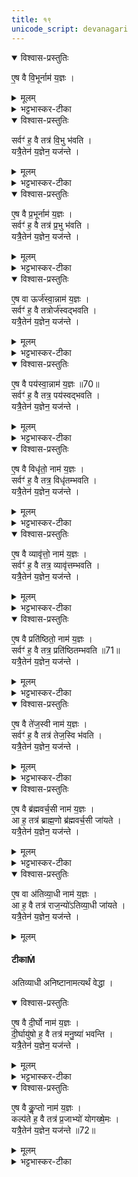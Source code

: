 ```yaml
---
title: १९
unicode_script: devanagari
---
```

<details open><summary>विश्वास-प्रस्तुतिः</summary>

ए॒ष वै वि॒भूर्नाम॑ य॒ज्ञः ।   
</details>

<details><summary>मूलम्</summary>

ए॒ष वै वि॒भूर्नाम॑ य॒ज्ञः ।   
</details>

<details><summary>भट्टभास्कर-टीका</summary>

1एष वा इत्यादि ॥ ब्रह्मौदनस्तुतिरिति केचित् । अश्वमेधस्तुतिरित्यन्ये । विविधं भावयिता श्रेयसां विभुः । ण्यन्तात्क्विपि 'बहुलमन्यत्रापि' इति णिलुक् ।
</details>

<details open><summary>विश्वास-प्रस्तुतिः</summary>

सर्वꣳ॑ ह॒ वै तत्र॑ वि॒भु भ॑वति ।   
यत्रै॒तेन॑ य॒ज्ञेन॒ यज॑न्ते ।   
</details>

<details><summary>मूलम्</summary>

सर्वꣳ॑ ह॒ वै तत्र॑ वि॒भु भ॑वति ।   
यत्रै॒तेन॑ य॒ज्ञेन॒ यज॑न्ते ।   
</details>

<details><summary>भट्टभास्कर-टीका</summary>

यस्मिन्देशे एतेन यज्ञेन यजन्ते तत्र सर्वं गवादिकमपि विभु भवति ।   
एवं सर्वत्र ॥
</details>

<details open><summary>विश्वास-प्रस्तुतिः</summary>

ए॒ष वै प्र॒भूर्नाम॑ य॒ज्ञः ।   
सर्वꣳ॑ ह॒ वै तत्र॑ प्र॒भु भ॑वति ।   
यत्रै॒तेन॑ य॒ज्ञेन॒ यज॑न्ते ।   
</details>

<details><summary>मूलम्</summary>

ए॒ष वै प्र॒भूर्नाम॑ य॒ज्ञः ।   
सर्वꣳ॑ ह॒ वै तत्र॑ प्र॒भु भ॑वति ।   
यत्रै॒तेन॑ य॒ज्ञेन॒ यज॑न्ते ।   
</details>

<details><summary>भट्टभास्कर-टीका</summary>

प्रकृष्टं भावयिता प्रभुः ।   
</details>

<details open><summary>विश्वास-प्रस्तुतिः</summary>

ए॒ष वा ऊर्ज॑स्वा॒न्नाम॑ य॒ज्ञः ।   
सर्वꣳ॑ ह॒ वै तत्रोर्ज॑स्वद्भवति ।   
यत्रै॒तेन॑ य॒ज्ञेन॒ यज॑न्ते ।   
</details>

<details><summary>मूलम्</summary>

ए॒ष वा ऊर्ज॑स्वा॒न्नाम॑ य॒ज्ञः ।   
सर्वꣳ॑ ह॒ वै तत्रोर्ज॑स्वद्भवति ।   
यत्रै॒तेन॑ य॒ज्ञेन॒ यज॑न्ते ।   
</details>

<details><summary>भट्टभास्कर-टीका</summary>

ऊर्जस्वान् अन्नवान् ।   
</details>

<details open><summary>विश्वास-प्रस्तुतिः</summary>

ए॒ष वै पय॑स्वा॒न्नाम॑ य॒ज्ञः ॥70॥  
सर्वꣳ॑ ह॒ वै तत्र॒ पय॑स्वद्भवति ।   
यत्रै॒तेन॑ य॒ज्ञेन॒ यज॑न्ते ।   
</details>

<details><summary>मूलम्</summary>

ए॒ष वै पय॑स्वा॒न्नाम॑ य॒ज्ञः ॥70॥  
सर्वꣳ॑ ह॒ वै तत्र॒ पय॑स्वद्भवति ।   
यत्रै॒तेन॑ य॒ज्ञेन॒ यज॑न्ते ।   
</details>

<details><summary>भट्टभास्कर-टीका</summary>

पयस्वान् रसवान् ।   
</details>

<details open><summary>विश्वास-प्रस्तुतिः</summary>

ए॒ष वै विधृ॑तो॒ नाम॑ य॒ज्ञः ।   
सर्वꣳ॑ ह॒ वै तत्र॒ विधृ॑तम्भवति ।   
यत्रै॒तेन॑ य॒ज्ञेन॒ यज॑न्ते ।   
</details>

<details><summary>मूलम्</summary>

ए॒ष वै विधृ॑तो॒ नाम॑ य॒ज्ञः ।   
सर्वꣳ॑ ह॒ वै तत्र॒ विधृ॑तम्भवति ।   
यत्रै॒तेन॑ य॒ज्ञेन॒ यज॑न्ते ।   
</details>

<details><summary>भट्टभास्कर-टीका</summary>

विधृतो विशेषेण धृतः व्यवस्थितस्वभावः फलैकान्तः ।   
</details>

<details open><summary>विश्वास-प्रस्तुतिः</summary>

ए॒ष वै व्यावृ॑त्तो॒ नाम॑ य॒ज्ञः ।   
सर्वꣳ॑ ह॒ वै तत्र॒ व्यावृ॑त्तम्भवति ।   
यत्रै॒तेन॑ य॒ज्ञेन॒ यज॑न्ते ।   
</details>

<details><summary>मूलम्</summary>

ए॒ष वै व्यावृ॑त्तो॒ नाम॑ य॒ज्ञः ।   
सर्वꣳ॑ ह॒ वै तत्र॒ व्यावृ॑त्तम्भवति ।   
यत्रै॒तेन॑ य॒ज्ञेन॒ यज॑न्ते ।   
</details>

<details><summary>भट्टभास्कर-टीका</summary>

व्यावृत्तः इतरस्माद्विलक्षणः ।   
</details>

<details open><summary>विश्वास-प्रस्तुतिः</summary>

ए॒ष वै प्रति॑ष्ठितो॒ नाम॑ य॒ज्ञः ।   
सर्वꣳ॑ ह॒ वै तत्र॒ प्रति॑ष्ठितम्भवति ॥71॥  
यत्रै॒तेन॑ य॒ज्ञेन॒ यज॑न्ते ।   
</details>

<details><summary>मूलम्</summary>

ए॒ष वै प्रति॑ष्ठितो॒ नाम॑ य॒ज्ञः ।   
सर्वꣳ॑ ह॒ वै तत्र॒ प्रति॑ष्ठितम्भवति ॥71॥  
यत्रै॒तेन॑ य॒ज्ञेन॒ यज॑न्ते ।   
</details>

<details><summary>भट्टभास्कर-टीका</summary>

प्रतिष्ठितः अविचलः ।   
</details>

<details open><summary>विश्वास-प्रस्तुतिः</summary>

ए॒ष वै ते॑ज॒स्वी नाम॑ य॒ज्ञः ।   
सर्वꣳ॑ ह॒ वै तत्र॑ तेज॒स्वि भ॑वति ।   
यत्रै॒तेन॑ य॒ज्ञेन॒ यज॑न्ते ।   
</details>

<details><summary>मूलम्</summary>

ए॒ष वै ते॑ज॒स्वी नाम॑ य॒ज्ञः ।   
सर्वꣳ॑ ह॒ वै तत्र॑ तेज॒स्वि भ॑वति ।   
यत्रै॒तेन॑ य॒ज्ञेन॒ यज॑न्ते ।   
</details>

<details><summary>भट्टभास्कर-टीका</summary>

तेजस्वी ख्यातिमान् ।   
</details>

<details open><summary>विश्वास-प्रस्तुतिः</summary>

ए॒ष वै ब्र॑ह्मवर्च॒सी नाम॑ य॒ज्ञः ।   
आ ह॒ तत्र॑ ब्राह्म॒णो ब्र॑ह्मवर्च॒सी जा॑यते ।   
यत्रै॒तेन॑ य॒ज्ञेन॒ यज॑न्ते ।   
</details>

<details><summary>मूलम्</summary>

ए॒ष वै ब्र॑ह्मवर्च॒सी नाम॑ य॒ज्ञः ।   
आ ह॒ तत्र॑ ब्राह्म॒णो ब्र॑ह्मवर्च॒सी जा॑यते ।   
यत्रै॒तेन॑ य॒ज्ञेन॒ यज॑न्ते ।   
</details>

<details><summary>भट्टभास्कर-टीका</summary>

ब्रह्मवर्चसी ब्राह्मण बलवान् ।  
</details>

<details open><summary>विश्वास-प्रस्तुतिः</summary>

ए॒ष वा अ॑तिव्या॒धी नाम॑ य॒ज्ञः ।   
आ ह॒ वै तत्र॑ राज॒न्यो॑ऽतिव्या॒धी जा॑यते ।   
यत्रै॒तेन॑ य॒ज्ञेन॒ यज॑न्ते ।   
</details>

<details><summary>मूलम्</summary>

ए॒ष वा अ॑तिव्या॒धी नाम॑ य॒ज्ञः ।   
आ ह॒ वै तत्र॑ राज॒न्यो॑ऽतिव्या॒धी जा॑यते ।   
यत्रै॒तेन॑ य॒ज्ञेन॒ यज॑न्ते ।   
</details>

#### टीकाṀ
अतिव्याधी अनिष्टानामत्यर्थं वेद्धा ।   
<details open><summary>विश्वास-प्रस्तुतिः</summary>

ए॒ष वै दी॒र्घो नाम॑ य॒ज्ञः ।   
दी॒र्घायु॑षो ह॒ वै तत्र॑ मनु॒ष्या॑ भवन्ति ।   
यत्रै॒तेन॑ य॒ज्ञेन॒ यज॑न्ते ।   
</details>

<details><summary>मूलम्</summary>

ए॒ष वै दी॒र्घो नाम॑ य॒ज्ञः ।   
दी॒र्घायु॑षो ह॒ वै तत्र॑ मनु॒ष्या॑ भवन्ति ।   
यत्रै॒तेन॑ य॒ज्ञेन॒ यज॑न्ते ।   
</details>

<details><summary>भट्टभास्कर-टीका</summary>

दीर्घो दीर्घफलः ।   
</details>

<details open><summary>विश्वास-प्रस्तुतिः</summary>

ए॒ष वै कॢ॒प्तो नाम॑ य॒ज्ञः ।   
कल्प॑ते ह॒ वै तत्र॑ प्र॒जाभ्यो॑ योगख्षे॒मः ।   
यत्रै॒तेन॑ य॒ज्ञेन॒ यज॑न्ते ॥72॥  
</details>

<details><summary>मूलम्</summary>

ए॒ष वै कॢ॒प्तो नाम॑ य॒ज्ञः ।   
कल्प॑ते ह॒ वै तत्र॑ प्र॒जाभ्यो॑ योगख्षे॒मः ।   
यत्रै॒तेन॑ य॒ज्ञेन॒ यज॑न्ते ॥72॥  
</details>

<details><summary>भट्टभास्कर-टीका</summary>

कॢप्तः संपन्नः । तस्मात् प्रजाभ्यस्सपद्यते योगक्षेमः । योगसहितः क्षेमः योगक्षेमः । अलब्धलाभो योगः, लब्धपरिपालनं क्षेमः ॥

इति तृतीये नवमे एकोनविंशोऽनुवाकः ॥  

</details>

